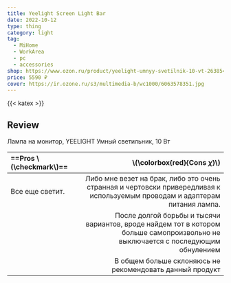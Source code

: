 ```yaml
---
title: Yeelight Screen Light Bar
date: 2022-10-12
type: thing
category: light
tag:
  - MiHome
  - WorkArea
  - pc
  - accessories
shop: https://www.ozon.ru/product/yeelight-umnyy-svetilnik-10-vt-263854766
price: 5590 ₽
cover: https://ir.ozone.ru/s3/multimedia-b/wc1000/6063578351.jpg
---
```


{{< katex >}}

## Review

Лампа на монитор, YEELIGHT Умный светильник, 10 Вт

| ==Pros \\(\checkmark\\)== |                                                                                                   \\(\colorbox{red}{Cons $\chi$}\\) |
| :------------------------ | ----------------------------------------------------------------------------------------------------------------------------------: |
| Все еще светит.           |        Либо мне везет на брак, либо это очень странная и чертовски привередливая к используемым проводам и адаптерам питания лампа. |
|                           | После долгой борьбы и тысячи вариантов, вроде найдем тот в котором больше самопроизвольно  не выключается  с последующим обнулением |
|                           |                                                                            В общем больше склоняюсь не рекомендовать данный продукт |
